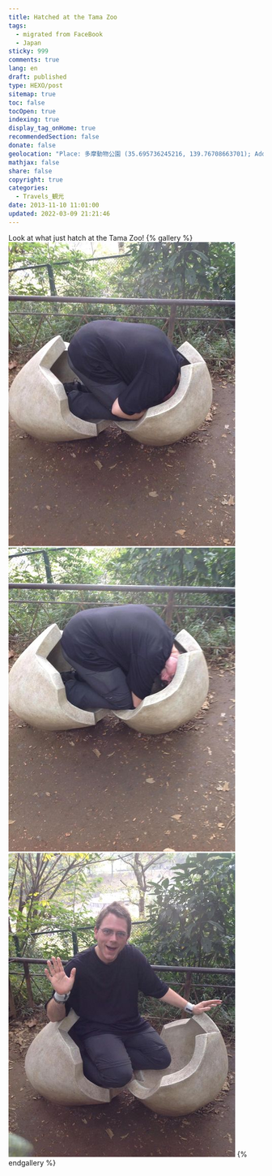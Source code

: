```yaml
---
title: Hatched at the Tama Zoo
tags:
  - migrated from FaceBook
  - Japan
sticky: 999
comments: true
lang: en
draft: published
type: HEXO/post
sitemap: true
toc: false
tocOpen: true
indexing: true
display_tag_onHome: true
recommendedSection: false
donate: false
geolocation: "Place: 多摩動物公園 (35.695736245216, 139.76708663701); Address: 程久保７−１−１, Hino, Tokyo, Japan 191-0042"
mathjax: false
share: false
copyright: true
categories:
  - Travels_観光
date: 2013-11-10 11:01:00
updated: 2022-03-09 21:21:46
---
```


 Look at what just hatch at the Tama Zoo!
 {% gallery %}
    ![cracked open](./Hatched-at-the-Tama-Zoo/1401239_544168249002381_768501749_o.jpg)
    ![head peeks out](./Hatched-at-the-Tama-Zoo/906464_544168292335710_1443259991_o.jpg)
    ![fully hatched](./Hatched-at-the-Tama-Zoo/1403524_544168339002372_1837092066_o.jpg)
 {% endgallery %}

